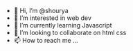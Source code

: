 - 👋 Hi, I’m @shourya
- 👀 I’m interested in web dev
- 🌱 I’m currently learning Javascript 
- 💞️ I’m looking to collaborate on html css
- 📫 How to reach me ...

<!---
saayyo/saayyo is a ✨ special ✨ repository because its `README.md` (this file) appears on your GitHub profile.
You can click the Preview link to take a look at your changes.
--->
